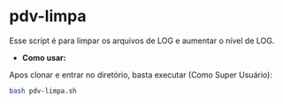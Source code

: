 # pdv-limpa


Esse script é para limpar os arquivos de LOG e aumentar o nível de LOG.

- **Como usar:**

Apos clonar e entrar no diretório, basta executar (Como Super Usuário):
```bash
bash pdv-limpa.sh
```
